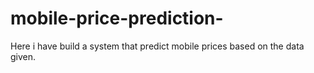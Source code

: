 # mobile-price-prediction-
Here i have build a system that predict mobile prices based on the data given. 
